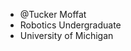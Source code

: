 - @Tucker Moffat
- Robotics Undergraduate
- University of Michigan

<!---
TuckerRM/TuckerRM is a ✨ special ✨ repository because its `README.md` (this file) appears on your GitHub profile.
You can click the Preview link to take a look at your changes.
--->
